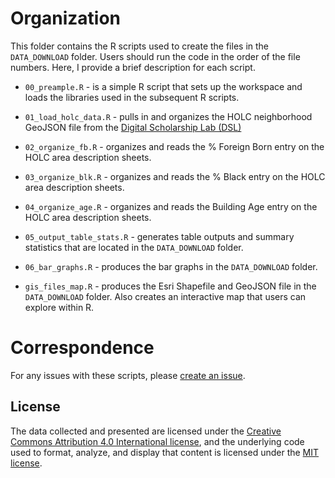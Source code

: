 # Organization
This folder contains the R scripts used to create the files in the `DATA_DOWNLOAD` folder. Users should run the code in the order of the file numbers. Here, I provide a brief description for each script.

- `00_preample.R` - is a simple R script that sets up the workspace and loads the libraries used in the subsequent R scripts.

- `01_load_holc_data.R` - pulls in and organizes the HOLC neighborhood GeoJSON file from the [Digital Scholarship Lab (DSL)](https://dsl.richmond.edu/panorama/redlining/#loc=4/41.218/-97.194&text=downloads)

- `02_organize_fb.R` - organizes and reads the % Foreign Born entry on the HOLC area description sheets.

- `03_organize_blk.R` - organizes and reads the % Black entry on the HOLC area description sheets.

- `04_organize_age.R` - organizes and reads the Building Age entry on the HOLC area description sheets.

- `05_output_table_stats.R` - generates table outputs and summary statistics that are located in the `DATA_DOWNLOAD` folder.

- `06_bar_graphs.R` - produces the bar graphs in the `DATA_DOWNLOAD` folder.

- `gis_files_map.R` - produces the Esri Shapefile and GeoJSON file in the `DATA_DOWNLOAD` folder. Also creates an interactive map that users can explore within R.


# Correspondence
For any issues with these scripts, please [create an issue](https://github.com/[removed]/HHUUD10/issues).

## License
The data collected and presented are licensed under the [Creative Commons Attribution 4.0 International license](https://creativecommons.org/licenses/by/4.0/), and the underlying code used to format, analyze, and display that content is licensed under the [MIT license](http://opensource.org/licenses/mit-license.php).
